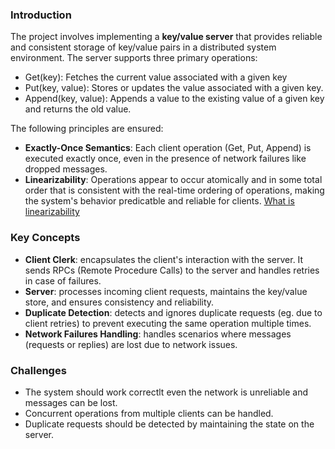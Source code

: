 ### Introduction

The project involves implementing a **key/value server** that provides reliable and consistent storage of key/value pairs in a distributed system environment. The server supports three primary operations:

- Get(key): Fetches the current value associated with a given key
- Put(key, value): Stores or updates the value associated with a given key.
- Append(key, value): Appends a value to the existing value of a given key and returns the old value.

The following principles are ensured:

- **Exactly-Once Semantics**: Each client operation (Get, Put, Append) is executed exactly once, even in the presence of network failures like dropped messages.
- **Linearizability**: Operations appear to occur atomically and in some total order that is consistent with the real-time ordering of operations, making the system's behavior predicatble and reliable for clients.
  [What is linearizability](https://pdos.csail.mit.edu/6.824/papers/linearizability-faq.txt)

### Key Concepts

- **Client Clerk**: encapsulates the client's interaction with the server. It sends RPCs (Remote Procedure Calls) to the server and handles retries in case of failures.
- **Server**: processes incoming client requests, maintains the key/value store, and ensures consistency and reliability.
- **Duplicate Detection**: detects and ignores duplicate requests (eg. due to client retries) to prevent executing the same operation multiple times.
- **Network Failures Handling**: handles scenarios where messages (requests or replies) are lost due to network issues.

### Challenges

- The system should work correctlt even the network is unreliable and messages can be lost.
- Concurrent operations from multiple clients can be handled.
- Duplicate requests should be detected by maintaining the state on the server.
